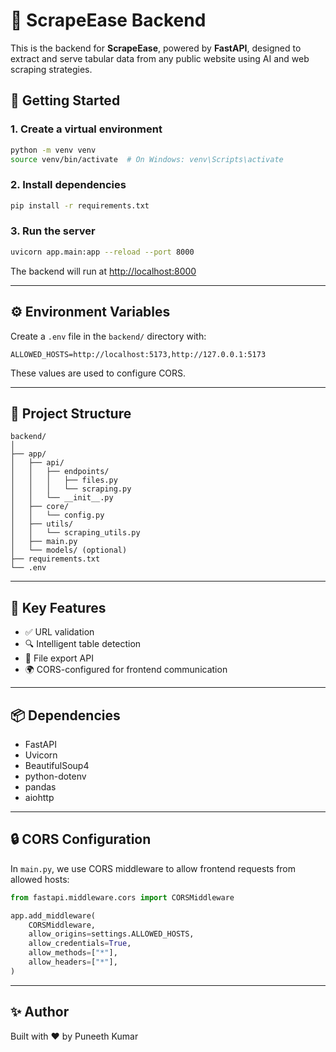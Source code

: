 
# 🧠 ScrapeEase Backend

This is the backend for **ScrapeEase**, powered by **FastAPI**, designed to extract and serve tabular data from any public website using AI and web scraping strategies.

## 🚀 Getting Started

### 1. Create a virtual environment

```bash
python -m venv venv
source venv/bin/activate  # On Windows: venv\Scripts\activate
```

### 2. Install dependencies

```bash
pip install -r requirements.txt
```

### 3. Run the server

```bash
uvicorn app.main:app --reload --port 8000
```

The backend will run at [http://localhost:8000](http://localhost:8000)

---

## ⚙️ Environment Variables

Create a `.env` file in the `backend/` directory with:

```
ALLOWED_HOSTS=http://localhost:5173,http://127.0.0.1:5173
```

These values are used to configure CORS.

---

## 📁 Project Structure

```
backend/
│
├── app/
│   ├── api/
│   │   ├── endpoints/
│   │   │   ├── files.py
│   │   │   └── scraping.py
│   │   └── __init__.py
│   ├── core/
│   │   └── config.py
│   ├── utils/
│   │   └── scraping_utils.py
│   ├── main.py
│   └── models/ (optional)
├── requirements.txt
└── .env
```

---

## 🧩 Key Features

- ✅ URL validation
- 🔍 Intelligent table detection
- 📁 File export API
- 🌍 CORS-configured for frontend communication

---

## 📦 Dependencies

- FastAPI
- Uvicorn
- BeautifulSoup4
- python-dotenv
- pandas
- aiohttp

---

## 🔒 CORS Configuration

In `main.py`, we use CORS middleware to allow frontend requests from allowed hosts:

```python
from fastapi.middleware.cors import CORSMiddleware

app.add_middleware(
    CORSMiddleware,
    allow_origins=settings.ALLOWED_HOSTS,
    allow_credentials=True,
    allow_methods=["*"],
    allow_headers=["*"],
)
```

---

## ✨ Author

Built with ❤️ by Puneeth Kumar
